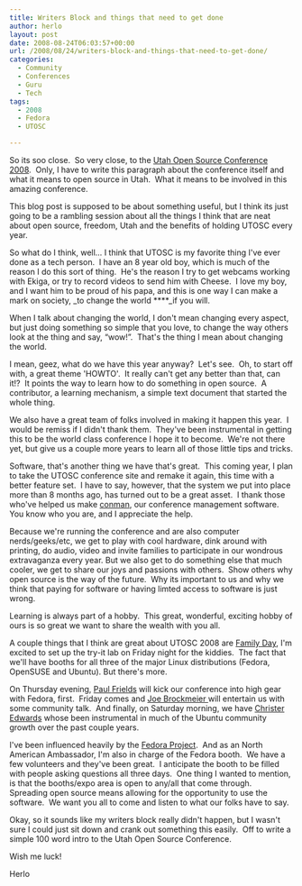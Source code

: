 ```yaml
---
title: Writers Block and things that need to get done
author: herlo
layout: post
date: 2008-08-24T06:03:57+00:00
url: /2008/08/24/writers-block-and-things-that-need-to-get-done/
categories:
  - Community
  - Conferences
  - Guru
  - Tech
tags:
  - 2008
  - Fedora
  - UTOSC

---
```

So its soo close.  So very close, to the <a href="http://2008.utosc.com" target="_blank">Utah Open Source Conference 2008</a>.  Only, I have to write this paragraph about the conference itself and what it means to open source in Utah.  What it means to be involved in this amazing conference.

This blog post is supposed to be about something useful, but I think its just going to be a rambling session about all the things I think that are neat about open source, freedom, Utah and the benefits of holding UTOSC every year.

So what do I think, well&#8230; I think that UTOSC is my favorite thing I've ever done as a tech person.  I have an 8 year old boy, which is much of the reason I do this sort of thing.  He's the reason I try to get webcams working with Ekiga, or try to record videos to send him with Cheese.  I love my boy, and I want him to be proud of his papa, and this is one way I can make a mark on society, _to change the world ****_if you will.

When I talk about changing the world, I don't mean changing every aspect, but just doing something so simple that you love, to change the way others look at the thing and say, &#8220;wow!&#8221;.  That's the thing I mean about changing the world.

I mean, geez, what do we have this year anyway?  Let's see.  Oh, to start off with, a great theme 'HOWTO'.  It really can't get any better than that, can it!?  It points the way to learn how to do something in open source.  A contributor, a learning mechanism, a simple text document that started the whole thing.

We also have a great team of folks involved in making it happen this year.  I would be remiss if I didn't thank them.  They've been instrumental in getting this to be the world class conference I hope it to become.  We're not there yet, but give us a couple more years to learn all of those little tips and tricks.

Software, that's another thing we have that's great.  This coming year, I plan to take the UTOSC conference site and remake it again, this time with a better feature set.  I have to say, however, that the system we put into place more than 8 months ago, has turned out to be a great asset.  I thank those who've helped us make <a href="http://code.google.com/p/utos-conman" target="_blank">conman</a>, our conference management software.  You know who you are, and I appreciate the help.

Because we're running the conference and are also computer nerds/geeks/etc, we get to play with cool hardware, dink around with printing, do audio, video and invite families to participate in our wondrous extravaganza every year. But we also get to do something else that much cooler, we get to share our joys and passions with others.  Show others why open source is the way of the future.  Why its important to us and why we think that paying for software or having limted access to software is just wrong.

Learning is always part of a hobby.  This great, wonderful, exciting hobby of ours is so great we want to share the wealth with you all.

A couple things that I think are great about UTOSC 2008 are <a href="http://blog.utos.org/2008/08/21/utosc-2008-family-day-aug-30/" target="_blank">Family Day</a>, I'm excited to set up the try-it lab on Friday night for the kiddies.  The fact that we'll have booths for all three of the major Linux distributions (Fedora, OpenSUSE and Ubuntu). But there's more.

On Thursday evening, <a href="http://2008.utosc.com/speaker/54/" target="_blank">Paul Frields</a> will kick our conference into high gear with Fedora, first.  Friday comes and <a href="http://2008.utosc.com/speaker/154/" target="_blank">Joe Brockmeier </a>will entertain us with some community talk.  And finally, on Saturday morning, we have <a href="http://2008.utosc.com/speaker/138/" target="_blank">Christer Edwards</a> whose been instrumental in much of the Ubuntu community growth over the past couple years.

I've been influenced heavily by the <a href="http://fedoraproject.org" target="_blank">Fedora Project</a>.  And as an North American Ambassador, I'm also in charge of the Fedora booth.  We have a few volunteers and they've been great.  I anticipate the booth to be filled with people asking questions all three days.  One thing I wanted to mention, is that the booths/expo area is open to any/all that come through.  Spreading open source means allowing for the opportunity to use the software.  We want you all to come and listen to what our folks have to say.

Okay, so it sounds like my writers block really didn't happen, but I wasn't sure I could just sit down and crank out something this easily.  Off to write a simple 100 word intro to the Utah Open Source Conference.

Wish me luck!

Herlo
